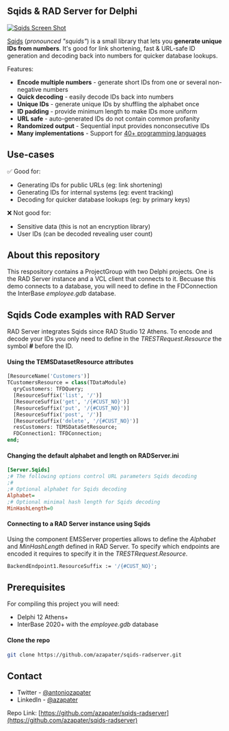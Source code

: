 ## Sqids & RAD Server for Delphi

[![Sqids Screen Shot][product-screenshot]][sqids-url]

[Sqids](https://sqids.org/) (_pronounced "squids"_) is a small library that lets you **generate unique IDs from numbers**. It's good for link shortening, fast & URL-safe ID generation and decoding back into numbers for quicker database lookups.

Features:

- **Encode multiple numbers** - generate short IDs from one or several non-negative numbers
- **Quick decoding** - easily decode IDs back into numbers
- **Unique IDs** - generate unique IDs by shuffling the alphabet once
- **ID padding** - provide minimum length to make IDs more uniform
- **URL safe** - auto-generated IDs do not contain common profanity
- **Randomized output** - Sequential input provides nonconsecutive IDs
- **Many implementations** - Support for [40+ programming languages](https://sqids.org/)

## Use-cases

✅ Good for:

- Generating IDs for public URLs (eg: link shortening)
- Generating IDs for internal systems (eg: event tracking)
- Decoding for quicker database lookups (eg: by primary keys)

❌ Not good for:

- Sensitive data (this is not an encryption library)
- User IDs (can be decoded revealing user count)

## About this repository

This respository contains a ProjectGroup with two Delphi projects. One is the RAD Server instance and a VCL client that connects to it. Becuase this demo connects to a database, you will need to define in the FDConnection the InterBase _employee.gdb_ database.

## Sqids Code examples with RAD Server

RAD Server integrates Sqids since RAD Studio 12 Athens. To encode and decode your IDs you only need to define in the _TRESTRequest.Resource_ the symbol **#** before the ID.

#### Using the TEMSDatasetResource attributes

```pascal
[ResourceName('Customers')]
TCustomersResource = class(TDataModule)
  qryCustomers: TFDQuery;
  [ResourceSuffix('list', '/')]
  [ResourceSuffix('get', '/{#CUST_NO}')]
  [ResourceSuffix('put', '/{#CUST_NO}')]
  [ResourceSuffix('post', '/')]
  [ResourceSuffix('delete', '/{#CUST_NO}')]
  resCustomers: TEMSDataSetResource;
  FDConnection1: TFDConnection;
end;
```

#### Changing the default alphabet and length on RADServer.ini

```ini
[Server.Sqids]
;# The following options control URL parameters Sqids decoding
;#
;# Optional alphabet for Sqids decoding
Alphabet=
;# Optional minimal hash length for Sqids decoding
MinHashLength=0
```

#### Connecting to a RAD Server instance using Sqids

Using the component EMSServer properties allows to define the _Alphabet_ and _MinHashLength_ defined in RAD Server. To specify which endpoints are encoded it requires to specify it in the _TRESTRequest.Resource_.

```pascal
BackendEndpoint1.ResourceSuffix := '/{#CUST_NO}';
```

## Prerequisites

For compiling this project you will need:

- Delphi 12 Athens+
- InterBase 2020+ with the _employee.gdb_ database

#### Clone the repo

```sh
git clone https://github.com/azapater/sqids-radserver.git
```

## Contact

- Twitter - [@antoniozapater](https://x.com/antoniozapater)
- LinkedIn - [@azapater](https://www.linkedin.com/in/azapater)

Repo Link: [https://github.com/azapater/sqids-radserver](https://github.com/azapater/sqids-radserver)

<!-- ACKNOWLEDGMENTS -->

[sqids-url]: https://sqids.org
[product-screenshot]: https://i0.wp.com/blogs.embarcadero.com/wp-content/uploads/2023/12/VCLSqids_0boqWfJpSd-1694966.png?resize=768%2C870&ssl=1
